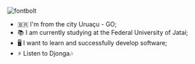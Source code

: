 ![fontbolt](https://photos.google.com/album/AF1QipOWClPBaxjsHJ0bC6EqO4RiJ2j9jaWmevhtR-zw/photo/AF1QipNoH5RD0PbzmG5d3v4x8W29A6PZg9_dExcvyfaC)  

- 🇧🇷 I'm from the city Uruaçu - GO;
- 📚 I am currently studying at the Federal University of Jataí;
- 🖥️ I want to learn and successfully develop software;
- ⚡ Listen to Djonga🎶
